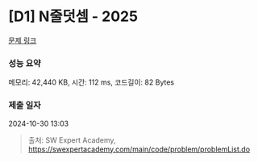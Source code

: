 # [D1] N줄덧셈 - 2025 

[문제 링크](https://swexpertacademy.com/main/code/problem/problemDetail.do?contestProbId=AV5QFZtaAscDFAUq) 

### 성능 요약

메모리: 42,440 KB, 시간: 112 ms, 코드길이: 82 Bytes

### 제출 일자

2024-10-30 13:03



> 출처: SW Expert Academy, https://swexpertacademy.com/main/code/problem/problemList.do